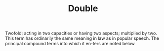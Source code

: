 ---
title: Double
letter: D
permalink: "/definitions/bld-double.html"
body: Twofold; acting in two capacities or having two aspects; multiplied by two.
  This term has ordinarily the same meaning in law as in popular speech. The principal
  compound terms into which it en-ters are noted below
published_at: '2018-07-07'
source: Black's Law Dictionary 2nd Ed (1910)
layout: post
---